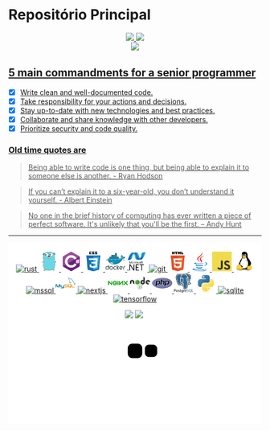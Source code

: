 
# Repositório Principal

<div style="display: inline_block" align="center">
  <a href="https://github.com/marioalexandreantunes">
  <img height="135em" src="https://github-readme-stats.vercel.app/api?username=marioalexandreantunes&show_icons=true&theme=dracula&include_all_commits=true&count_private=true&custom_title=Estatisticas"/>
  <img height="135em" src="https://github-readme-stats.vercel.app/api/top-langs?username=marioalexandreantunes&show_icons=true&theme=dracula&layout=compact&custom_title=Linguagens" />
</div>  
  
 <div align="center">
  <img src="https://media.giphy.com/media/RN8FdaB6T1bkkI5n4I/giphy.gif" height="300"/>
</div>
  

 ## 5 main commandments for a senior programmer
- [x] Write clean and well-documented code.
- [x] Take responsibility for your actions and decisions.
- [x] Stay up-to-date with new technologies and best practices.
- [x] Collaborate and share knowledge with other developers.
- [x] Prioritize security and code quality.

### Old time quotes are 
  
 > Being able to write code is one thing, but being able to explain it to someone else is another. - Ryan Hodson
  
 > If you can’t explain it to a six-year-old, you don’t understand it yourself. - Albert Einstein
  
 > No one in the brief history of computing has ever written a piece of perfect software. It's unlikely that you'll be the first. – Andy Hunt
  

 ---
<div align="center" style="background-color: white;"><br>
  <img src="https://www.vectorlogo.zone/logos/rust-lang/rust-lang-icon.svg" alt="rust" width="40" height="40"/> 
  <img src="https://raw.githubusercontent.com/devicons/devicon/master/icons/go/go-original.svg" alt="go" width="40" height="40"/> 
  <img src="https://raw.githubusercontent.com/devicons/devicon/master/icons/csharp/csharp-original.svg" alt="csharp" width="40" height="40"/> 
  <img src="https://raw.githubusercontent.com/devicons/devicon/master/icons/css3/css3-original-wordmark.svg" alt="css3" width="40" height="40"/> 
  <img src="https://raw.githubusercontent.com/devicons/devicon/master/icons/docker/docker-original-wordmark.svg" alt="docker" width="40" height="40"/> 
  <img src="https://raw.githubusercontent.com/devicons/devicon/master/icons/dot-net/dot-net-original-wordmark.svg" alt="dotnet" width="40" height="40"/> 
  <img src="https://www.vectorlogo.zone/logos/git-scm/git-scm-icon.svg" alt="git" width="40" height="40"/> 
  <img src="https://raw.githubusercontent.com/devicons/devicon/master/icons/html5/html5-original-wordmark.svg" alt="html5" width="40" height="40"/> 
  <img src="https://raw.githubusercontent.com/devicons/devicon/master/icons/java/java-original.svg" alt="java" width="40" height="40"/> 
  <img src="https://raw.githubusercontent.com/devicons/devicon/master/icons/javascript/javascript-original.svg" alt="javascript" width="40" height="40"/> 
  <img src="https://raw.githubusercontent.com/devicons/devicon/master/icons/linux/linux-original.svg" alt="linux" width="40" height="40"/> 
  <img src="https://www.svgrepo.com/show/303229/microsoft-sql-server-logo.svg" alt="mssql" width="40" height="40"/> 
  <img src="https://raw.githubusercontent.com/devicons/devicon/master/icons/mysql/mysql-original-wordmark.svg" alt="mysql" width="40" height="40"/> 
  <img src="https://cdn.worldvectorlogo.com/logos/nextjs-2.svg" alt="nextjs" width="40" height="40"/> 
  <img src="https://raw.githubusercontent.com/devicons/devicon/master/icons/nginx/nginx-original.svg" alt="nginx" width="40" height="40"/> 
  <img src="https://raw.githubusercontent.com/devicons/devicon/master/icons/nodejs/nodejs-original-wordmark.svg" alt="nodejs" width="40" height="40"/> 
  <img src="https://raw.githubusercontent.com/devicons/devicon/master/icons/php/php-original.svg" alt="php" width="40" height="40"/> 
  <img src="https://raw.githubusercontent.com/devicons/devicon/master/icons/postgresql/postgresql-original-wordmark.svg" alt="postgresql" width="40" height="40"/> 
  <img src="https://raw.githubusercontent.com/devicons/devicon/master/icons/python/python-original.svg" alt="python" width="40" height="40"/> 
  <img src="https://www.vectorlogo.zone/logos/sqlite/sqlite-icon.svg" alt="sqlite" width="40" height="40"/> 
  <img src="https://www.vectorlogo.zone/logos/tensorflow/tensorflow-icon.svg" alt="tensorflow" width="40" height="40"/> 


  <a href="https://instagram.com/marioantunes1972" target="_blank"><img src="https://img.shields.io/badge/-Instagram-%23E4405F?style=for-the-badge&logo=instagram&logoColor=white"/></a>
  <a href="https://www.linkedin.com/in/mario-antunes-a90868a" target="_blank"><img src="https://img.shields.io/badge/LinkedIn-0077B5?style=for-the-badge&logo=linkedin&logoColor=white"/></a> 
  <a href="https://dev.to/marioalexandreantunes" target="_blank"><img alt="" src="https://img.shields.io/badge/dev.to-bcbcbc?style=for-the-badge&logo=devdotto&logoColor=white"/></a> 
  
  ![Snake animation](https://github.com/rafaballerini/rafaballerini/blob/output/github-contribution-grid-snake.svg)
  
</div>
